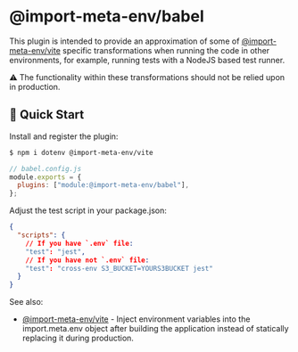 # @import-meta-env/babel

This plugin is intended to provide an approximation of some of [@import-meta-env/vite](https://github.com/iendeavor/import-meta-env/tree/develop/packages/vite) specific transformations when running the code in other environments, for example, running tests with a NodeJS based test runner.

⚠ The functionality within these transformations should not be relied upon in production.

## 🚀 Quick Start

Install and register the plugin:

```sh
$ npm i dotenv @import-meta-env/vite
```

```js
// babel.config.js
module.exports = {
  plugins: ["module:@import-meta-env/babel"],
};
```

Adjust the test script in your package.json:

```json
{
  "scripts": {
    // If you have `.env` file:
    "test": "jest",
    // If you have not `.env` file:
    "test": "cross-env S3_BUCKET=YOURS3BUCKET jest"
  }
}
```

See also:

- [@import-meta-env/vite](https://github.com/iendeavor/import-meta-env/tree/main/packages/vite) - Inject environment variables into the import.meta.env object after building the application instead of statically replacing it during production.

